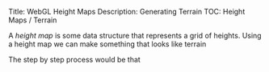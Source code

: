 Title: WebGL Height Maps
Description: Generating Terrain
TOC: Height Maps / Terrain

A *height map* is some data structure that represents
a grid of heights. Using a height map we can make something
that looks like terrain

The step by step process would be that 